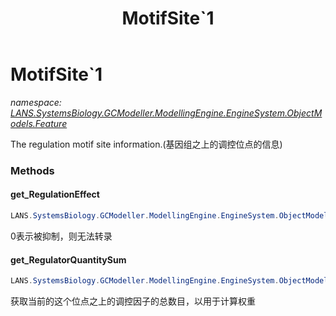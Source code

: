 ﻿---
title: MotifSite`1
---

# MotifSite`1
_namespace: [LANS.SystemsBiology.GCModeller.ModellingEngine.EngineSystem.ObjectModels.Feature](N-LANS.SystemsBiology.GCModeller.ModellingEngine.EngineSystem.ObjectModels.Feature.html)_

The regulation motif site information.(基因组之上的调控位点的信息)



### Methods

#### get_RegulationEffect
```csharp
LANS.SystemsBiology.GCModeller.ModellingEngine.EngineSystem.ObjectModels.Feature.MotifSite`1.get_RegulationEffect
```
0表示被抑制，则无法转录

#### get_RegulatorQuantitySum
```csharp
LANS.SystemsBiology.GCModeller.ModellingEngine.EngineSystem.ObjectModels.Feature.MotifSite`1.get_RegulatorQuantitySum
```
获取当前的这个位点之上的调控因子的总数目，以用于计算权重


